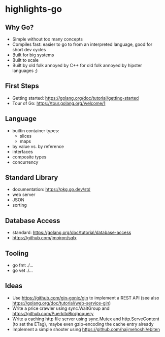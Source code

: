 # highlights-go

## Why Go?

- Simple without too many concepts
- Compiles fast: easier to go to from an interpreted language, good for short dev cycles
- Built for big systems
- Built to scale
- Built by old folk annoyed by C++ for old folk annoyed by hipster languages ;)

## First Steps

- Getting started: https://golang.org/doc/tutorial/getting-started
- Tour of Go: https://tour.golang.org/welcome/1

## Language

- builtin container types:
  - slices
  - maps
- by value vs. by reference
- interfaces
- composite types
- concurrency

## Standard Library

- documentation: https://pkg.go.dev/std
- web server
- JSON
- sorting

## Database Access

- standard: https://golang.org/doc/tutorial/database-access
- https://github.com/jmoiron/sqlx

## Tooling

- go fmt ./...
- go vet ./...

## Ideas

- Use https://github.com/gin-gonic/gin to implement a REST API (see also https://golang.org/doc/tutorial/web-service-gin)
- Write a price crawler using sync.WaitGroup and https://github.com/PuerkitoBio/goquery
- Write a caching http file server using sync.Mutex and http.ServeContent (to set the ETag), maybe even gzip-encoding the cache entry already
- Implement a simple shooter using https://github.com/hajimehoshi/ebiten